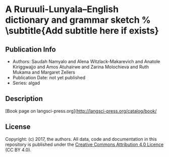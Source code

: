 # A Ruruuli-Lunyala–English dictionary and grammar sketch % \subtitle{Add subtitle here if exists}
## Publication Info
- Authors: Saudah Namyalo and Alena Witzlack-Makarevich and Anatole Kiriggwajjo and Amos Atuhairwe and Zarina Molochieva and Ruth Mukama and Margaret Zellers
- Publication Date: not yet published
- Series: algad
## Description
[Book page on langsci-press.org](http://langsci-press.org/catalog/book/
## License
Copyright: (c) 2017, the authors.
All data, code and documentation in this repository is published under the [Creative Commons Attribution 4.0 Licence](http://creativecommons.org/licenses/by/4.0/) (CC BY 4.0).
